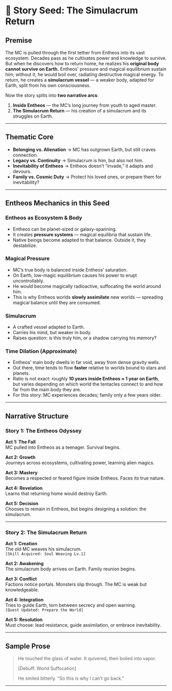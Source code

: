# 🌌 Story Seed: The Simulacrum Return

## Premise
The MC is pulled through the first tether from Entheos into its vast ecosystem. Decades pass as he cultivates power and knowledge to survive. But when he discovers how to return home, he realizes his **original body cannot survive on Earth.** Entheos' pressure and magical equilibrium sustain him; without it, he would boil over, radiating destructive magical energy. To return, he creates a **simulacrum vessel** — a weaker body, adapted for Earth, split from his own consciousness.

Now the story splits into **two narrative arcs**:  
1. **Inside Entheos** — the MC’s long journey from youth to aged master.  
2. **The Simulacrum Return** — his creation of a simulacrum and its struggles on Earth.  

---

## Thematic Core
- **Belonging vs. Alienation** → MC has outgrown Earth, but still craves connection.  
- **Legacy vs. Continuity** → Simulacrum is him, but also not him.  
- **Inevitability of Entheos** → Entheos doesn’t “invade,” it adapts and devours.  
- **Family vs. Cosmic Duty** → Protect his loved ones, or prepare them for inevitability?  

---

## Entheos Mechanics in this Seed

### Entheos as Ecosystem & Body
- Entheos can be planet-sized or galaxy-spanning.  
- It creates **pressure systems** — magical equilibria that sustain life.  
- Native beings become adapted to that balance. Outside it, they destabilize.  

### Magical Pressure
- MC’s true body is balanced inside Entheos’ saturation.  
- On Earth, low-magic equilibrium causes his power to erupt uncontrollably.  
- He would become magically radioactive, suffocating the world around him.  
- This is why Entheos worlds **slowly assimilate** new worlds — spreading magical balance until they are consumed.  

### Simulacrum
- A crafted vessel adapted to Earth.  
- Carries his mind, but weaker in body.  
- Raises question: is this truly him, or a shadow carrying his memory?  

### Time Dilation (Approximate)
- Entheos' main body dwells in far void, away from dense gravity wells.  
- Out there, time tends to flow **faster** relative to worlds bound to stars and planets.  
- Ratio is not exact: roughly **10 years inside Entheos ≈ 1 year on Earth**, but varies depending on which world the tentacles connect to and how far from the main body they are.  
- For this story: MC experiences decades; family only a few years older.  

---

## Narrative Structure

### Story 1: The Entheos Odyssey
**Act 1: The Fall**  
MC pulled into Entheos as a teenager. Survival begins.  

**Act 2: Growth**  
Journeys across ecosystems, cultivating power, learning alien magics.  

**Act 3: Mastery**  
Becomes a respected or feared figure inside Entheos. Faces its true nature.  

**Act 4: Revelation**  
Learns that returning home would destroy Earth.  

**Act 5: Decision**  
Chooses to remain in Entheos, but begins designing a solution: the simulacrum.  

---

### Story 2: The Simulacrum Return
**Act 1: Creation**  
The old MC weaves his simulacrum.  
`[Skill Acquired: Soul Weaving Lv.1]`  

**Act 2: Awakening**  
The simulacrum body arrives on Earth. Family reunion begins.  

**Act 3: Conflict**  
Factions notice portals. Monsters slip through. The MC is weak but knowledgeable.  

**Act 4: Integration**  
Tries to guide Earth, torn between secrecy and open warning.  
`[Quest Updated: Prepare the World]`  

**Act 5: Resolution**  
Must choose: lead resistance, guide assimilation, or embrace inevitability.  

---

## Sample Prose
> He touched the glass of water. It quivered, then boiled into vapor.  
>  
> [Debuff: World Suffocation]  
>  
> He smiled bitterly. “So this is why I can’t go back.”  

---

